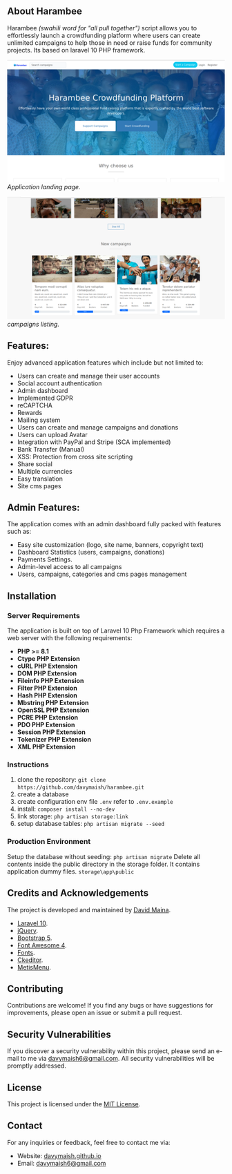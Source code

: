 ## About Harambee
Harambee *(swahili word for "all pull together")* script allows you to effortlessly launch a crowdfunding platform where users can create unlimited campaigns to help those in need or raise funds for community projects. Its based on laravel 10 PHP framework.

![Home Page Screenshot](screenshots/homepage.png)
_Application landing page._

![Campaigns Screenshot](screenshots/campaigns.png)
_campaigns listing._

## Features:
Enjoy advanced application features which include but not limited to:

- Users can create and manage their user accounts
- Social account authentication
- Admin dashboard
- Implemented GDPR
- reCAPTCHA
- Rewards
- Mailing system
- Users can create and manage campaigns and donations
- Users can upload Avatar
- Integration with PayPal and Stripe (SCA implemented)
- Bank Transfer (Manual)
- XSS: Protection from cross site scripting
- Share social
- Multiple currencies
- Easy translation
- Site cms pages

## Admin Features:
The application comes with an admin dashboard fully packed with features such as:

- Easy site customization (logo, site name, banners, copyright text)
- Dashboard Statistics (users, campaigns, donations)
- Payments Settings.
- Admin-level access to all campaigns
- Users, campaigns, categories and cms pages management

## Installation

### Server Requirements
The application is built on top of Laravel 10 Php Framework which requires a web server with the following requirements:

- **PHP >= 8.1**
- **Ctype PHP Extension**
- **cURL PHP Extension**
- **DOM PHP Extension**
- **Fileinfo PHP Extension**
- **Filter PHP Extension**
- **Hash PHP Extension**
- **Mbstring PHP Extension**
- **OpenSSL PHP Extension**
- **PCRE PHP Extension**
- **PDO PHP Extension**
- **Session PHP Extension**
- **Tokenizer PHP Extension**
- **XML PHP Extension**

### Instructions

1. clone the repository: `git clone https://github.com/davymaish/harambee.git`
2. create a database
3. create configuration env file `.env` refer to `.env.example`
4. install: `composer install --no-dev`
5. link storage: `php artisan storage:link`
6. setup database tables: `php artisan migrate --seed`

### Production Environment

Setup the database without seeding: `php artisan migrate`
Delete all contents inside the public directory in the storage folder. It contains application dummy files. `storage\app\public`

## Credits and Acknowledgements
 The project is developed and maintained by [David Maina](https://davymaish.github.io).

- [Laravel 10](http://laravel.com/).
- [jQuery](http://jquery.com/).
- [Bootstrap 5](http://getbootstrap.com/).
- [Font Awesome 4](http://fortawesome.github.io/Font-Awesome/).
- [Fonts](https://www.google.com/fonts).
- [Ckeditor](https://ckeditor.com/).
- [MetisMenu](https://github.com/onokumus/metisMenu/).

## Contributing

Contributions are welcome! If you find any bugs or have suggestions for improvements, please open an issue or submit a pull request.

## Security Vulnerabilities

If you discover a security vulnerability within this project, please send an e-mail to me via [davymaish6@gmail.com](mailto:davymaish6@gmail.com). All security vulnerabilities will be promptly addressed.

## License

This project is licensed under the [MIT License](LICENSE).

## Contact

For any inquiries or feedback, feel free to contact me via:

- Website: [davymaish.github.io](https://davymaish.github.io)
- Email: [davymaish6@gmail.com](mailto:davymaish6@gmail.com)
